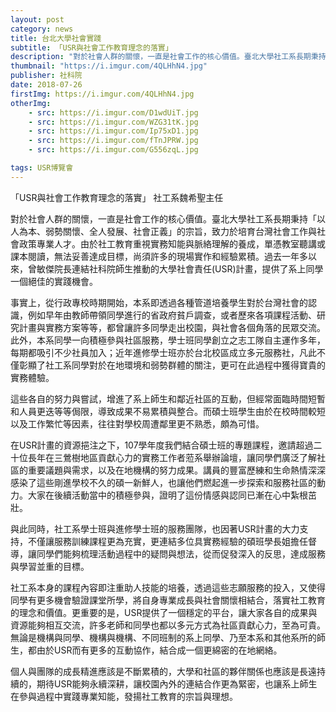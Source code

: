 ```yaml
---
layout: post
category: news
title: 台北大學社會實踐
subtitle: 「USR與社會工作教育理念的落實」
description: "對於社會人群的關懷，一直是社會工作的核心價值。臺北大學社工系長期秉持「以人為本、弱勢關懷、全人發展、社會正義」的宗旨，致力於培育台灣社會工作與社會政策專業人才..."
thumbnail: "https://i.imgur.com/4QLHhN4.jpg"
publisher: 社科院
date: 2018-07-26
firstImg: https://i.imgur.com/4QLHhN4.jpg
otherImg:
    - src: https://i.imgur.com/D1wdUiT.jpg
    - src: https://i.imgur.com/WZG31tK.jpg
    - src: https://i.imgur.com/Ip75xD1.jpg
    - src: https://i.imgur.com/fTnJPRW.jpg
    - src: https://i.imgur.com/G556zqL.jpg

tags: USR博覽會
---
```


「USR與社會工作教育理念的落實」
社工系魏希聖主任

對於社會人群的關懷，一直是社會工作的核心價值。臺北大學社工系長期秉持「以人為本、弱勢關懷、全人發展、社會正義」的宗旨，致力於培育台灣社會工作與社會政策專業人才。由於社工教育重視實務知能與脈絡理解的養成，單憑教室聽講或課本閱讀，無法妥善達成目標，尚須許多的現場實作和經驗累積。過去一年多以來，曾敏傑院長連結社科院師生推動的大學社會責任(USR)計畫，提供了系上同學一個絕佳的實踐機會。

事實上，從行政專校時期開始，本系即透過各種管道培養學生對於台灣社會的認識，例如早年由教師帶領同學進行的省政府貧戶調查，或者歷來各項課程活動、研究計畫與實務方案等等，都曾讓許多同學走出校園，與社會各個角落的民眾交流。此外，本系同學一向積極參與社區服務，學士班同學創立之志工隊自主運作多年，每期都吸引不少社員加入；近年進修學士班亦於台北校區成立多元服務社，凡此不僅彰顯了社工系同學對於在地環境和弱勢群體的關注，更可在此過程中獲得寶貴的實務體驗。

這些各自的努力與嘗試，增進了系上師生和鄰近社區的互動，但經常面臨時間短暫和人員更迭等等侷限，導致成果不易累積與整合。而碩士班學生由於在校時間較短以及工作繁忙等因素，往往對學校周遭鄰里更不熟悉，頗為可惜。

在USR計畫的資源挹注之下，107學年度我們結合碩士班的專題課程，邀請超過二十位長年在三鶯樹地區貢獻心力的實務工作者蒞系舉辦論壇，讓同學們廣泛了解社區的重要議題與需求，以及在地機構的努力成果。講員的豐富歷練和生命熱情深深感染了這些剛進學校不久的碩一新鮮人，也讓他們燃起進一步探索和服務社區的動力。大家在後續活動當中的積極參與，證明了這份情感與認同已漸在心中紮根茁壯。

與此同時，社工系學士班與進修學士班的服務團隊，也因著USR計畫的大力支持，不僅讓服務訓練課程更為充實，更連結多位具實務經驗的碩班學長姐擔任督導，讓同學們能夠梳理活動過程中的疑問與想法，從而促發深入的反思，達成服務與學習並重的目標。

社工系本身的課程內容即注重助人技能的培養，透過這些志願服務的投入，又使得同學有更多機會驗證課堂所學，將自身專業成長與社會關懷相結合，落實社工教育的理念和價值。更重要的是，USR提供了一個穩定的平台，讓大家各自的成果與資源能夠相互交流，許多老師和同學也都以多元方式為社區貢獻心力，至為可貴。無論是機構與同學、機構與機構、不同班制的系上同學、乃至本系和其他系所的師生，都由於USR而有更多的互動協作，結合成一個更綿密的在地網絡。

個人與團隊的成長精進應該是不斷累積的，大學和社區的夥伴關係也應該是長遠持續的，期待USR能夠永續深耕，讓校園內外的連結合作更為緊密，也讓系上師生在參與過程中實踐專業知能，發揚社工教育的宗旨與理想。